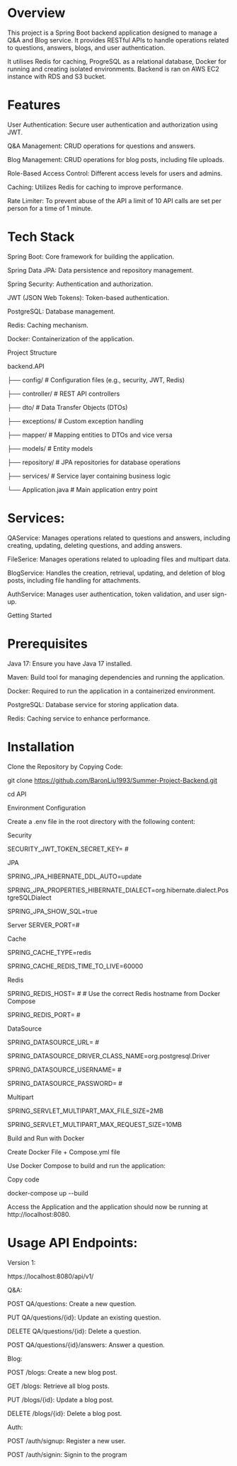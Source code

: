 # Overview
This project is a Spring Boot backend application designed to manage a Q&A and Blog service. It provides RESTful APIs to handle operations related to questions, answers, blogs, and user authentication.

It utilises Redis for caching, ProgreSQL as a relational database, Docker for running and creating isolated environments. Backend is ran on AWS EC2 instance with RDS and S3 bucket.

# Features
User Authentication: Secure user authentication and authorization using JWT.

Q&A Management: CRUD operations for questions and answers.

Blog Management: CRUD operations for blog posts, including file uploads.

Role-Based Access Control: Different access levels for users and admins.

Caching: Utilizes Redis for caching to improve performance.

Rate Limiter: To prevent abuse of the API a limit of 10 API calls are set per person for a time of 1 minute.

# Tech Stack
Spring Boot: Core framework for building the application.

Spring Data JPA: Data persistence and repository management.

Spring Security: Authentication and authorization.

JWT (JSON Web Tokens): Token-based authentication.

PostgreSQL: Database management.

Redis: Caching mechanism.

Docker: Containerization of the application.

Project Structure

backend.API

├── config/             # Configuration files (e.g., security, JWT, Redis)

├── controller/         # REST API controllers

├── dto/                # Data Transfer Objects (DTOs)

├── exceptions/         # Custom exception handling

├── mapper/             # Mapping entities to DTOs and vice versa

├── models/             # Entity models

├── repository/         # JPA repositories for database operations

├── services/           # Service layer containing business logic

└── Application.java    # Main application entry point

# Services:
QAService: Manages operations related to questions and answers, including creating, updating, deleting questions, and adding answers.

FileSerice: Manages operations related to uploading files and multipart data.

BlogService: Handles the creation, retrieval, updating, and deletion of blog posts, including file handling for attachments.

AuthService: Manages user authentication, token validation, and user sign-up.

Getting Started

# Prerequisites
Java 17: Ensure you have Java 17 installed.

Maven: Build tool for managing dependencies and running the application.

Docker: Required to run the application in a containerized environment.

PostgreSQL: Database service for storing application data.

Redis: Caching service to enhance performance.

# Installation
Clone the Repository by Copying Code:

git clone https://github.com/BaronLiu1993/Summer-Project-Backend.git

cd API

Environment Configuration

Create a .env file in the root directory with the following content:

Security

SECURITY_JWT_TOKEN_SECRET_KEY= #

JPA

SPRING_JPA_HIBERNATE_DDL_AUTO=update

SPRING_JPA_PROPERTIES_HIBERNATE_DIALECT=org.hibernate.dialect.PostgreSQLDialect

SPRING_JPA_SHOW_SQL=true

Server
SERVER_PORT=#

Cache

SPRING_CACHE_TYPE=redis

SPRING_CACHE_REDIS_TIME_TO_LIVE=60000


Redis

SPRING_REDIS_HOST= #  # Use the correct Redis hostname from Docker Compose

SPRING_REDIS_PORT= #

DataSource

SPRING_DATASOURCE_URL= #

SPRING_DATASOURCE_DRIVER_CLASS_NAME=org.postgresql.Driver

SPRING_DATASOURCE_USERNAME= #

SPRING_DATASOURCE_PASSWORD= #

Multipart

SPRING_SERVLET_MULTIPART_MAX_FILE_SIZE=2MB

SPRING_SERVLET_MULTIPART_MAX_REQUEST_SIZE=10MB

Build and Run with Docker

Create Docker File + Compose.yml file

Use Docker Compose to build and run the application:

Copy code

docker-compose up --build

Access the Application and the application should now be running at http://localhost:8080.

# Usage API Endpoints:

Version 1:

https://localhost:8080/api/v1/

Q&A:

POST QA/questions: Create a new question.

PUT QA/questions/{id}: Update an existing question.

DELETE QA/questions/{id}: Delete a question.

POST QA/questions/{id}/answers: Answer a question.

Blog:

POST /blogs: Create a new blog post.

GET /blogs: Retrieve all blog posts.

PUT /blogs/{id}: Update a blog post.

DELETE /blogs/{id}: Delete a blog post.

Auth:

POST /auth/signup: Register a new user.

POST /auth/signin: Signin to the program
